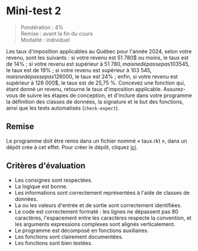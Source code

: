 # Mini-test 2

> Pondération : 4% \
> Remise : avant la fin du cours \
> Modalité : individuel

Les taux d'imposition applicables au Québec pour l'année 2024, selon
votre revenu, sont les suivants : si votre revenu est 51 780$ ou moins,
le taux est de 14% ; si votre revenu est supérieur à 51 780$, mais ne
dépasse pas 103 545$, le taux est de 19% ; si votre revenu est
supérieur à 103 545$, mais ne dépasse pas 126 000$, le taux est 24% ;
enfin, si votre revenu est supérieur à 126 000$, le taux est de 25,75
%. Concevez une fonction qui, étant donné un revenu, retourne le taux
d'imposition applicable. Assurez-vous de suivre les étapes de
conception, et d'inclure dans votre programme la définition des classes
de données, la signature et le but des fonctions, ainsi que les tests
automatisés (`check-expect`).

## Remise

Le programme doit être remis dans un fichier nommé « taux.rkt », dans un
dépôt crée à cet effet. Pour créer le dépôt, cliquez [ici][].

[ici]: https://classroom.github.com/a/1P9KyCrk

## Critères d'évaluation

-   Les consignes sont respectées.
-   La logique est bonne.
-   Les informations sont correctement représentées à l'aide de classes
    de données.
-   La ou les valeurs d'entrée et de sortie sont correctement
    identifiées.
-   Le code est correctement formaté : les lignes ne dépassent pas 80
    caractères, l'espacement entre les caractères respecte la
    convention, et les arguments expressions complexes sont alignés
    verticalement.
-   Le programme est décomposé en fonctions auxiliaires.
-   Les fonctions sont clairement documentées.
-   Les fonctions sont bien testées.

